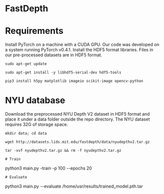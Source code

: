 # FastDepth
# Requirements
Install PyTorch on a machine with a CUDA GPU. Our code was developed on a system running PyTorch v0.4.1.
Install the HDF5 format libraries. Files in our pre-processed datasets are in HDF5 format.
```
sudo apt-get update

sudo apt-get install -y libhdf5-serial-dev hdf5-tools

pip3 install h5py matplotlib imageio scikit-image opencv-python
```
# NYU database
Download the preprocessed NYU Depth V2 dataset in HDF5 format and place it under a data folder outside the repo directory. The NYU dataset requires 32G of storage space.
 ```
 mkdir data; cd data
 
 wget http://datasets.lids.mit.edu/fastdepth/data/nyudepthv2.tar.gz
 
 tar -xvf nyudepthv2.tar.gz && rm -f nyudepthv2.tar.gz

# Train
```
python3 main.py -train -p 100 --epochs 20
```
# Evaluate
```
python3 main.py --evaluate /home/usr/results/trained_model.pth.tar
```
